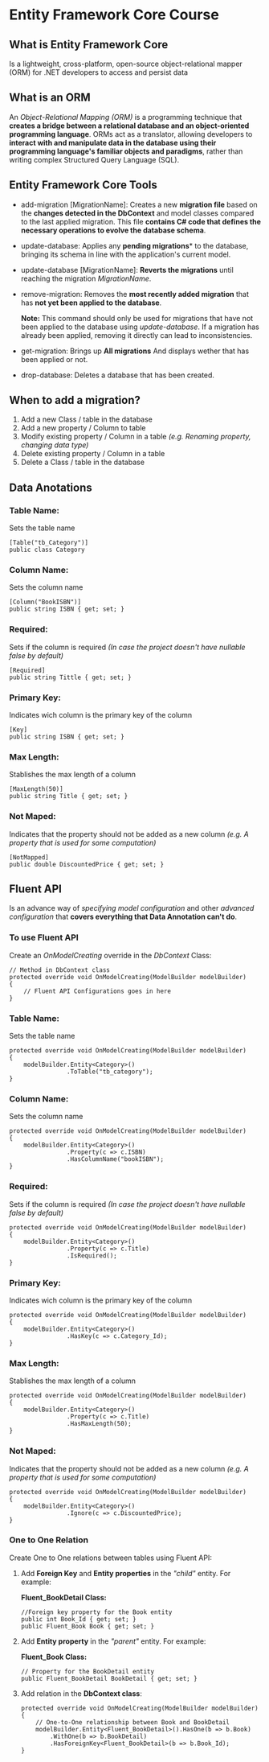 # Entity Framework Core Course

## What is Entity Framework Core

Is a lightweight, cross-platform, open-source object-relational mapper (ORM) for .NET developers to access and persist data

## What is an ORM

An *Object-Relational Mapping (ORM)* is a programming technique that **creates a bridge between a relational database and an object-oriented programming language**. ORMs act as a translator, allowing developers to **interact with and manipulate data in the database using their programming language's familiar objects and paradigms**, rather than writing complex Structured Query Language (SQL).

## Entity Framework Core Tools

* add-migration \[MigrationName]: Creates a new **migration file** based on the **changes detected in the DbContext** and model classes compared to the last applied migration. This file **contains C# code that defines the necessary operations to evolve the database schema**.
* update-database: Applies any **pending migrations*** to the database, bringing its schema in line with the application's current model.
* update-database \[MigrationName]: **Reverts the migrations** until reaching the migration *MigrationName*.
* remove-migration: Removes the **most recently added migration** that has **not yet been applied to the database**.

    **Note:** This command should only be used for migrations that have not been applied to the database using *update-database*. If a migration has already been applied, removing it directly can lead to inconsistencies.
* get-migration: Brings up **All migrations** And displays wether that has been applied or not.
* drop-database: Deletes a database that has been created.

## When to add a migration?

1. Add a new Class / table in the database
2. Add a new property / Column to table
3. Modify existing property / Column in a table *(e.g. Renaming property, changing data type)*
4. Delete existing property / Column in a table
5. Delete a Class / table in the database

## Data Anotations

### Table Name: 
Sets the table name
```
[Table("tb_Category")]
public class Category
```

### Column Name: 
Sets the column name
```
[Column("BookISBN")]
public string ISBN { get; set; }
```

### Required: 
Sets if the column is required *(In case the project doesn't have nullable false by default)*
```
[Required]
public string Tittle { get; set; }
```

### Primary Key: 
Indicates wich column is the primary key of the column
```
[Key]
public string ISBN { get; set; }
```

### Max Length:
Stablishes the max length of a column
```
[MaxLength(50)]
public string Title { get; set; }
```

### Not Maped: 
Indicates that the property should not be added as a new column *(e.g. A property that is used for some computation)*
```
[NotMapped]
public double DiscountedPrice { get; set; }
```

## Fluent API

Is an advance way of *specifying model configuration* and other *advanced configuration* that **covers everything that Data Annotation can't do**.

### To use Fluent API

Create an *OnModelCreating* override in the *DbContext* Class:
```
// Method in DbContext class
protected override void OnModelCreating(ModelBuilder modelBuilder)
{
    // Fluent API Configurations goes in here
}
```

### Table Name: 
Sets the table name
```
protected override void OnModelCreating(ModelBuilder modelBuilder)
{
    modelBuilder.Entity<Category>()
                .ToTable("tb_category");
}
```

### Column Name: 
Sets the column name
```
protected override void OnModelCreating(ModelBuilder modelBuilder)
{
    modelBuilder.Entity<Category>()
                .Property(c => c.ISBN)
                .HasColumnName("bookISBN");
}
```

### Required: 
Sets if the column is required *(In case the project doesn't have nullable false by default)*
```
protected override void OnModelCreating(ModelBuilder modelBuilder)
{
    modelBuilder.Entity<Category>()
                .Property(c => c.Title)
                .IsRequired();
}
```

### Primary Key: 
Indicates wich column is the primary key of the column
```
protected override void OnModelCreating(ModelBuilder modelBuilder)
{
    modelBuilder.Entity<Category>()
                .HasKey(c => c.Category_Id);
}
```

### Max Length:
Stablishes the max length of a column
```
protected override void OnModelCreating(ModelBuilder modelBuilder)
{
    modelBuilder.Entity<Category>()
                .Property(c => c.Title)
                .HasMaxLength(50);
}
```

### Not Maped: 
Indicates that the property should not be added as a new column *(e.g. A property that is used for some computation)*
```
protected override void OnModelCreating(ModelBuilder modelBuilder)
{
    modelBuilder.Entity<Category>()
                .Ignore(c => c.DiscountedPrice);
}
```

### One to One Relation
Create One to One relations between tables using Fluent API:
1. Add **Foreign Key** and **Entity properties** in the *"child"* entity. For example:
    
    **Fluent_BookDetail Class:**
    ```
    //Foreign key property for the Book entity
    public int Book_Id { get; set; }
    public Fluent_Book Book { get; set; }
    ```
2. Add **Entity property** in the *"parent"* entity. For example:
    
    **Fluent_Book Class:**
    ```
    // Property for the BookDetail entity
    public Fluent_BookDetail BookDetail { get; set; }
    ```
3. Add relation in the **DbContext class**:
    ```
    protected override void OnModelCreating(ModelBuilder modelBuilder)
    {
        // One-to-One relationship between Book and BookDetail
        modelBuilder.Entity<Fluent_BookDetail>().HasOne(b => b.Book)
            .WithOne(b => b.BookDetail)
            .HasForeignKey<Fluent_BookDetail>(b => b.Book_Id);
    }
    ```
